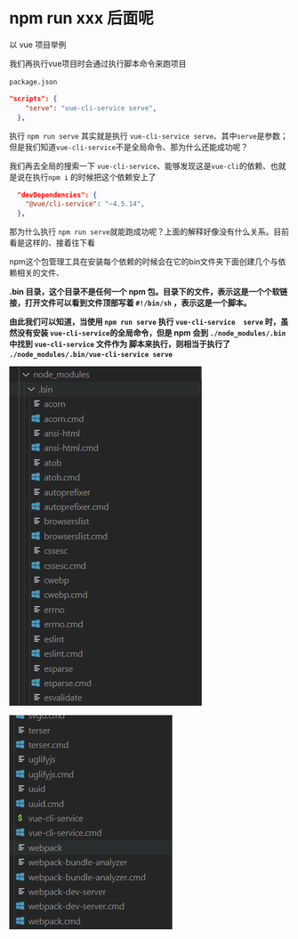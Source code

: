 # npm run xxx 后面呢

以 vue 项目举例

我们再执行vue项目时会通过执行脚本命令来跑项目

`package.json`

```json
"scripts": {
    "serve": "vue-cli-service serve",
  },
```



执行 `npm run serve` 其实就是执行 `vue-cli-service serve`、其中`serve`是参数；但是我们知道`vue-cli-service`不是全局命令、那为什么还能成功呢？



我们再去全局的搜索一下 `vue-cli-service`、能够发现这是`vue-cli`的依赖、也就是说在执行`npm i` 的时候把这个依赖安上了

```json
  "devDependencies": {
    "@vue/cli-service": "~4.5.14",
  },
```



那为什么执行 `npm run serve`就能跑成功呢？上面的解释好像没有什么关系。目前看是这样的、接着往下看



npm这个包管理工具在安装每个依赖的时候会在它的bin文件夹下面创建几个与依赖相关的文件、

**.bin 目录，这个目录不是任何一个 npm 包。目录下的文件，表示这是一个个软链接，打开文件可以看到文件顶部写着 `#!/bin/sh` ，表示这是一个脚本。**



**由此我们可以知道，当使用 `npm run serve` 执行 `vue-cli-service  serve` 时，虽然没有安装 `vue-cli-service`的全局命令，但是 npm 会到 `./node_modules/.bin` 中找到 `vue-cli-service` 文件作为  脚本来执行，则相当于执行了 `./node_modules/.bin/vue-cli-service serve`**

![image-20220609155624437](../images/image-20220609155624437.png)

![image-20220609155725564](../images/image-20220609155725564.png)





